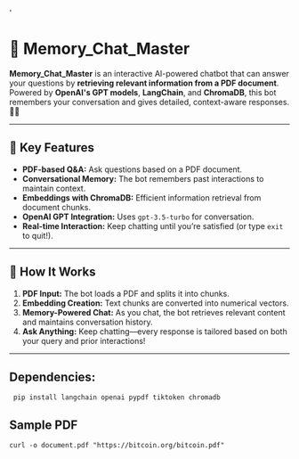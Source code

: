 '
# 🧠 Memory_Chat_Master

**Memory_Chat_Master** is an interactive AI-powered chatbot that can answer your questions by **retrieving relevant information from a PDF document**. Powered by **OpenAI's GPT models**, **LangChain**, and **ChromaDB**, this bot remembers your conversation and gives detailed, context-aware responses. 📄💬

---

## 🎯 Key Features
- **PDF-based Q&A:** Ask questions based on a PDF document.
- **Conversational Memory:** The bot remembers past interactions to maintain context.
- **Embeddings with ChromaDB:** Efficient information retrieval from document chunks.
- **OpenAI GPT Integration:** Uses `gpt-3.5-turbo` for conversation.
- **Real-time Interaction:** Keep chatting until you’re satisfied (or type `exit` to quit!).

---

## 🚀 How It Works
1. **PDF Input:** The bot loads a PDF and splits it into chunks.
2. **Embedding Creation:** Text chunks are converted into numerical vectors.
3. **Memory-Powered Chat:** As you chat, the bot retrieves relevant content and maintains conversation history.
4. **Ask Anything:** Keep chatting—every response is tailored based on both your query and prior interactions!

---

## Dependencies:

```text
 pip install langchain openai pypdf tiktoken chromadb
 ```

## Sample PDF

```text
curl -o document.pdf "https://bitcoin.org/bitcoin.pdf"

 ```
